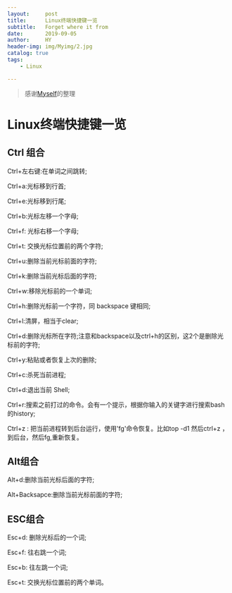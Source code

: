 ```yaml
---
layout:     post
title:      Linux终端快捷键一览
subtitle:   Forget where it from
date:       2019-09-05
author:     HY
header-img: img/Myimg/2.jpg
catalog: true
tags:
    - Linux

---
```


> 感谢[Myself](https://difftime.github.io/)的整理

# Linux终端快捷键一览

## Ctrl 组合

Ctrl+左右键:在单词之间跳转;



Ctrl+a:光标移到行首;

Ctrl+e:光标移到行尾;

Ctrl+b:光标左移一个字母;

Ctrl+f: 光标右移一个字母;

Ctrl+t: 交换光标位置前的两个字符;



Ctrl+u:删除当前光标前面的字符;

Ctrl+k:删除当前光标后面的字符;

Ctrl+w:移除光标前的一个单词;

Ctrl+h:删除光标前一个字符，同 backspace 键相同; 

Ctrl+l:清屏，相当于clear;

Ctrl+d:删除光标所在字符;注意和backspace以及ctrl+h的区别，这2个是删除光标前的字符;

Ctrl+y:粘贴或者恢复上次的删除;



Ctrl+c:杀死当前进程;

Ctrl+d:退出当前 Shell;

Ctrl+r:搜索之前打过的命令。会有一个提示，根据你输入的关键字进行搜索bash的history;

Ctrl+z : 把当前进程转到后台运行，使用'fg'命令恢复。比如top -d1 然后ctrl+z ，到后台，然后fg,重新恢复。



## Alt组合

Alt+d:删除当前光标后面的字符;

Alt+Backsapce:删除当前光标前面的字符;



## ESC组合 

Esc+d: 删除光标后的一个词;

Esc+f: 往右跳一个词;

Esc+b: 往左跳一个词;

Esc+t: 交换光标位置前的两个单词。



